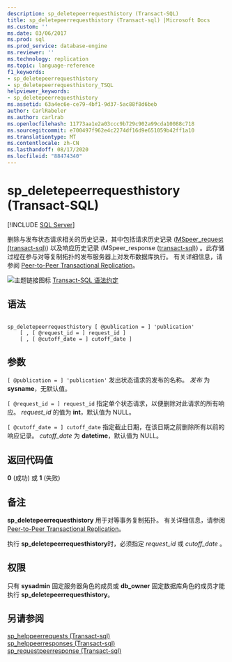 ```yaml
---
description: sp_deletepeerrequesthistory (Transact-SQL)
title: sp_deletepeerrequesthistory (Transact-sql) |Microsoft Docs
ms.custom: ''
ms.date: 03/06/2017
ms.prod: sql
ms.prod_service: database-engine
ms.reviewer: ''
ms.technology: replication
ms.topic: language-reference
f1_keywords:
- sp_deletepeerrequesthistory
- sp_deletepeerrequesthistory_TSQL
helpviewer_keywords:
- sp_deletepeerrequesthistory
ms.assetid: 63a4ec6e-ce79-4bf1-9d37-5ac88f8d6beb
author: CarlRabeler
ms.author: carlrab
ms.openlocfilehash: 11773aa1e2a03ccc9b729c902a99cda10088c718
ms.sourcegitcommit: e700497f962e4c2274df16d9e651059b42ff1a10
ms.translationtype: MT
ms.contentlocale: zh-CN
ms.lasthandoff: 08/17/2020
ms.locfileid: "88474340"
---
```

# <a name="sp_deletepeerrequesthistory-transact-sql"></a>sp_deletepeerrequesthistory (Transact-SQL)
[!INCLUDE [SQL Server](../../includes/applies-to-version/sqlserver.md)]

  删除与发布状态请求相关的历史记录，其中包括请求历史记录 ([MSpeer_request &#40;transact-sql&#41;](../../relational-databases/system-tables/mspeer-request-transact-sql.md)) 以及响应历史记录 (MSpeer_response &#40;[transact-sql&#41;](../../relational-databases/system-tables/mspeer-response-transact-sql.md)) 。此存储过程在参与对等复制拓扑的发布服务器上对发布数据库执行。 有关详细信息，请参阅 [Peer-to-Peer Transactional Replication](../../relational-databases/replication/transactional/peer-to-peer-transactional-replication.md)。  
  
 ![主题链接图标](../../database-engine/configure-windows/media/topic-link.gif "“主题链接”图标") [Transact-SQL 语法约定](../../t-sql/language-elements/transact-sql-syntax-conventions-transact-sql.md)  
  
## <a name="syntax"></a>语法  
  
```  
  
sp_deletepeerrequesthistory [ @publication = ] 'publication'  
    [ , [ @request_id = ] request_id ]  
    [ , [ @cutoff_date = ] cutoff_date ]  
```  
  
## <a name="arguments"></a>参数  
`[ @publication = ] 'publication'` 发出状态请求的发布的名称。 *发布* 为 **sysname**，无默认值。  
  
`[ @request_id = ] request_id` 指定单个状态请求，以便删除对此请求的所有响应。 *request_id* 的值为 **int**，默认值为 NULL。  
  
`[ @cutoff_date = ] cutoff_date` 指定截止日期，在该日期之前删除所有以前的响应记录。 *cutoff_date* 为 **datetime**，默认值为 NULL。  
  
## <a name="return-code-values"></a>返回代码值  
 **0** (成功) 或 **1** (失败)   
  
## <a name="remarks"></a>备注  
 **sp_deletepeerrequesthistory** 用于对等事务复制拓扑。 有关详细信息，请参阅 [Peer-to-Peer Transactional Replication](../../relational-databases/replication/transactional/peer-to-peer-transactional-replication.md)。  
  
 执行 **sp_deletepeerrequesthistory**时，必须指定 *request_id* 或 *cutoff_date* 。  
  
## <a name="permissions"></a>权限  
 只有 **sysadmin** 固定服务器角色的成员或 **db_owner** 固定数据库角色的成员才能执行 **sp_deletepeerrequesthistory**。  
  
## <a name="see-also"></a>另请参阅  
 [sp_helppeerrequests &#40;Transact-sql&#41;](../../relational-databases/system-stored-procedures/sp-helppeerrequests-transact-sql.md)   
 [sp_helppeerresponses &#40;Transact-sql&#41;](../../relational-databases/system-stored-procedures/sp-helppeerresponses-transact-sql.md)   
 [sp_requestpeerresponse &#40;Transact-sql&#41;](../../relational-databases/system-stored-procedures/sp-requestpeerresponse-transact-sql.md)  
  
  
